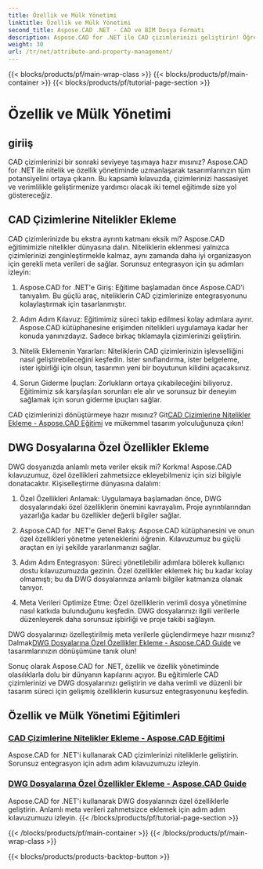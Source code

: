 ```yaml
---
title: Özellik ve Mülk Yönetimi
linktitle: Özellik ve Mülk Yönetimi
second_title: Aspose.CAD .NET - CAD ve BIM Dosya Formatı
description: Aspose.CAD for .NET ile CAD çizimlerinizi geliştirin! Öğreticilerle öznitelikleri ve özel özellikleri sorunsuz bir şekilde eklemeyi öğrenin. Tasarımlarınızı zahmetsizce geliştirin.
weight: 30
url: /tr/net/attribute-and-property-management/
---
```


{{< blocks/products/pf/main-wrap-class >}}
{{< blocks/products/pf/main-container >}}
{{< blocks/products/pf/tutorial-page-section >}}

# Özellik ve Mülk Yönetimi



## giriiş

CAD çizimlerinizi bir sonraki seviyeye taşımaya hazır mısınız? Aspose.CAD for .NET ile nitelik ve özellik yönetiminde uzmanlaşarak tasarımlarınızın tüm potansiyelini ortaya çıkarın. Bu kapsamlı kılavuzda, çizimlerinizi hassasiyet ve verimlilikle geliştirmenize yardımcı olacak iki temel eğitimde size yol göstereceğiz.

## CAD Çizimlerine Nitelikler Ekleme

CAD çizimlerinizde bu ekstra ayrıntı katmanı eksik mi? Aspose.CAD eğitimimizle nitelikler dünyasına dalın. Niteliklerin eklenmesi yalnızca çizimlerinizi zenginleştirmekle kalmaz, aynı zamanda daha iyi organizasyon için gerekli meta verileri de sağlar. Sorunsuz entegrasyon için şu adımları izleyin:

1. Aspose.CAD for .NET'e Giriş: Eğitime başlamadan önce Aspose.CAD'i tanıyalım. Bu güçlü araç, niteliklerin CAD çizimlerinize entegrasyonunu kolaylaştırmak için tasarlanmıştır.

2. Adım Adım Kılavuz: Eğitimimiz süreci takip edilmesi kolay adımlara ayırır. Aspose.CAD kütüphanesine erişimden nitelikleri uygulamaya kadar her konuda yanınızdayız. Sadece birkaç tıklamayla çizimlerinizi geliştirin.

3. Nitelik Eklemenin Yararları: Niteliklerin CAD çizimlerinizin işlevselliğini nasıl geliştirebileceğini keşfedin. İster sınıflandırma, ister belgeleme, ister işbirliği için olsun, tasarımın yeni bir boyutunun kilidini açacaksınız.

4. Sorun Giderme İpuçları: Zorlukların ortaya çıkabileceğini biliyoruz. Eğitimimiz sık karşılaşılan sorunları ele alır ve sorunsuz bir deneyim sağlamak için sorun giderme ipuçları sağlar.

 CAD çizimlerinizi dönüştürmeye hazır mısınız? Git[CAD Çizimlerine Nitelikler Ekleme - Aspose.CAD Eğitimi](./adding-attributes-to-cad-drawings/) ve mükemmel tasarım yolculuğunuza çıkın!

## DWG Dosyalarına Özel Özellikler Ekleme

DWG dosyanızda anlamlı meta veriler eksik mi? Korkma! Aspose.CAD kılavuzumuz, özel özellikleri zahmetsizce ekleyebilmeniz için sizi bilgiyle donatacaktır. Kişiselleştirme dünyasına dalalım:

1. Özel Özellikleri Anlamak: Uygulamaya başlamadan önce, DWG dosyalarındaki özel özelliklerin önemini kavrayalım. Proje ayrıntılarından yazarlığa kadar bu özellikler değerli bilgiler sağlar.

2. Aspose.CAD for .NET'e Genel Bakış: Aspose.CAD kütüphanesini ve onun özel özellikleri yönetme yeteneklerini öğrenin. Kılavuzumuz bu güçlü araçtan en iyi şekilde yararlanmanızı sağlar.

3. Adım Adım Entegrasyon: Süreci yönetilebilir adımlara bölerek kullanıcı dostu kılavuzumuzda gezinin. Özel özellikler eklemek hiç bu kadar kolay olmamıştı; bu da DWG dosyalarınıza anlamlı bilgiler katmanıza olanak tanıyor.

4. Meta Verileri Optimize Etme: Özel özelliklerin verimli dosya yönetimine nasıl katkıda bulunduğunu keşfedin. DWG dosyalarınızı ilgili verilerle düzenleyerek daha sorunsuz işbirliği ve proje takibi sağlayın.

 DWG dosyalarınızı özelleştirilmiş meta verilerle güçlendirmeye hazır mısınız? Dalmak[DWG Dosyalarına Özel Özellikler Ekleme - Aspose.CAD Guide](./adding-custom-properties-to-dwg/) ve tasarımlarınızın dönüşümüne tanık olun!

Sonuç olarak Aspose.CAD for .NET, özellik ve özellik yönetiminde olasılıklarla dolu bir dünyanın kapılarını açıyor. Bu eğitimlerle CAD çizimlerinizi ve DWG dosyalarınızı geliştirin ve daha verimli ve düzenli bir tasarım süreci için gelişmiş özelliklerin kusursuz entegrasyonunu keşfedin.
## Özellik ve Mülk Yönetimi Eğitimleri
### [CAD Çizimlerine Nitelikler Ekleme - Aspose.CAD Eğitimi](./adding-attributes-to-cad-drawings/)
Aspose.CAD for .NET'i kullanarak CAD çizimlerinizi niteliklerle geliştirin. Sorunsuz entegrasyon için adım adım kılavuzumuzu izleyin.
### [DWG Dosyalarına Özel Özellikler Ekleme - Aspose.CAD Guide](./adding-custom-properties-to-dwg/)
Aspose.CAD for .NET'i kullanarak DWG dosyalarınızı özel özelliklerle geliştirin. Anlamlı meta verileri zahmetsizce eklemek için adım adım kılavuzumuzu izleyin.
{{< /blocks/products/pf/tutorial-page-section >}}

{{< /blocks/products/pf/main-container >}}
{{< /blocks/products/pf/main-wrap-class >}}

{{< blocks/products/products-backtop-button >}}
